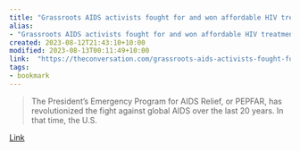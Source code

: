 ```yaml
---
title: "Grassroots AIDS activists fought for and won affordable HIV treatments around the world – but PEPFAR didn’t change governments and pharma"
alias:
- "Grassroots AIDS activists fought for and won affordable HIV treatments around the world – but PEPFAR didn’t change governments and pharma"
created: 2023-08-12T21:43:10+10:00
modified: 2023-08-13T00:11:49+10:00
link:  "https://theconversation.com/grassroots-aids-activists-fought-for-and-won-affordable-hiv-treatments-around-the-world-but-pepfar-didnt-change-governments-and-pharma-194908"
tags:
- bookmark
---
```


> The President’s Emergency Program for AIDS Relief, or PEPFAR, has revolutionized the fight against global AIDS over the last 20 years. In that time, the U.S.

[Link](https://theconversation.com/grassroots-aids-activists-fought-for-and-won-affordable-hiv-treatments-around-the-world-but-pepfar-didnt-change-governments-and-pharma-194908)